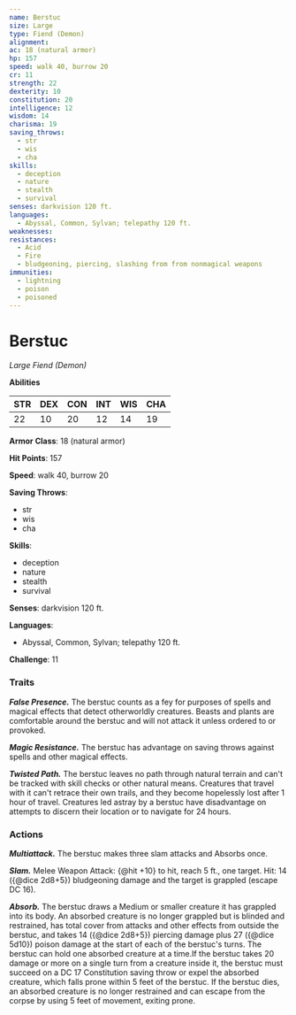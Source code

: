 ```yaml
---
name: Berstuc
size: Large
type: Fiend (Demon)
alignment: 
ac: 18 (natural armor)
hp: 157
speed: walk 40, burrow 20
cr: 11
strength: 22
dexterity: 10
constitution: 20
intelligence: 12
wisdom: 14
charisma: 19
saving_throws:
  - str
  - wis
  - cha
skills:
  - deception
  - nature
  - stealth
  - survival
senses: darkvision 120 ft.
languages:
  - Abyssal, Common, Sylvan; telepathy 120 ft.
weaknesses:
resistances:
  - Acid
  - Fire
  - bludgeoning, piercing, slashing from from nonmagical weapons
immunities:
  - lightning
  - poison
  - poisoned
---
```


# Berstuc

*Large Fiend (Demon)*

**Abilities**

| STR | DEX | CON | INT | WIS | CHA |
| --- | --- | --- | --- | --- | --- |
| 22 | 10 | 20 | 12 | 14 | 19 |

**Armor Class**: 18 (natural armor)

**Hit Points**: 157

**Speed**: walk 40, burrow 20

**Saving Throws**:
  - str
  - wis
  - cha

**Skills**:
  - deception
  - nature
  - stealth
  - survival

**Senses**: darkvision 120 ft.

**Languages**:
  - Abyssal, Common, Sylvan; telepathy 120 ft.

**Challenge**: 11

### Traits
***False Presence.*** The berstuc counts as a fey for purposes of spells and magical effects that detect otherworldly creatures. Beasts and plants are comfortable around the berstuc and will not attack it unless ordered to or provoked.

***Magic Resistance.*** The berstuc has advantage on saving throws against spells and other magical effects.

***Twisted Path.*** The berstuc leaves no path through natural terrain and can't be tracked with skill checks or other natural means. Creatures that travel with it can't retrace their own trails, and they become hopelessly lost after 1 hour of travel. Creatures led astray by a berstuc have disadvantage on attempts to discern their location or to navigate for 24 hours.

### Actions
***Multiattack.*** The berstuc makes three slam attacks and Absorbs once.

***Slam.*** Melee Weapon Attack: {@hit +10} to hit, reach 5 ft., one target. Hit: 14 ({@dice 2d8+5}) bludgeoning damage and the target is grappled (escape DC 16).

***Absorb.*** The berstuc draws a Medium or smaller creature it has grappled into its body. An absorbed creature is no longer grappled but is blinded and restrained, has total cover from attacks and other effects from outside the berstuc, and takes 14 ({@dice 2d8+5}) piercing damage plus 27 ({@dice 5d10}) poison damage at the start of each of the berstuc's turns. The berstuc can hold one absorbed creature at a time.If the berstuc takes 20 damage or more on a single turn from a creature inside it, the berstuc must succeed on a DC 17 Constitution saving throw or expel the absorbed creature, which falls prone within 5 feet of the berstuc. If the berstuc dies, an absorbed creature is no longer restrained and can escape from the corpse by using 5 feet of movement, exiting prone.


